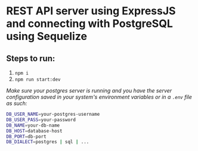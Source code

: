 # REST API server using ExpressJS and connecting with PostgreSQL using Sequelize

## Steps to run: 
  1. `npm i`
  2. `npm run start:dev`

*Make sure your postgres server is running and you have the server configuration saved in your system's environment variables or in a `.env` file as such:*
```bash
DB_USER_NAME=your-postgres-username
DB_USER_PASS=your-password
DB_NAME=your-db-name
DB_HOST=database-host
DB_PORT=db-port
DB_DIALECT=postgres | sql | ...
```
